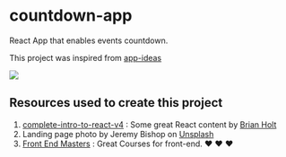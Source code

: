 # countdown-app

React App that enables events countdown.

This project was inspired from [app-ideas](https://github.com/florinpop17/app-ideas "App Ideas Collection")

![](countdown.gif)

## Resources used to create this project

1. [complete-intro-to-react-v4](https://btholt.github.io/complete-intro-to-react-v4/ "Complete Intro to React") : Some great React content by [Brian Holt](https://github.com/btholt "Brian Holt")
2. Landing page photo by Jeremy Bishop on [Unsplash](https://unsplash.com/photos/GQD3Av_9A88)
3. [Front End Masters](https://frontendmasters.com) : Great Courses for front-end. :heart: :heart: :heart:
